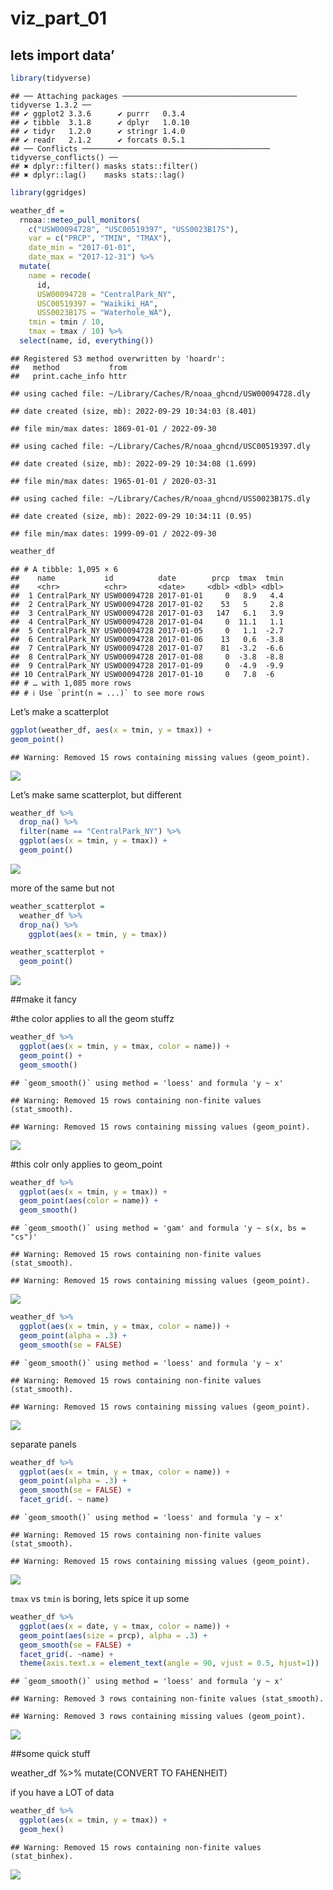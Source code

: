 viz_part_01
================

## lets import data’

``` r
library(tidyverse)
```

    ## ── Attaching packages ─────────────────────────────────────── tidyverse 1.3.2 ──
    ## ✔ ggplot2 3.3.6      ✔ purrr   0.3.4 
    ## ✔ tibble  3.1.8      ✔ dplyr   1.0.10
    ## ✔ tidyr   1.2.0      ✔ stringr 1.4.0 
    ## ✔ readr   2.1.2      ✔ forcats 0.5.1 
    ## ── Conflicts ────────────────────────────────────────── tidyverse_conflicts() ──
    ## ✖ dplyr::filter() masks stats::filter()
    ## ✖ dplyr::lag()    masks stats::lag()

``` r
library(ggridges)
```

``` r
weather_df = 
  rnoaa::meteo_pull_monitors(
    c("USW00094728", "USC00519397", "USS0023B17S"),
    var = c("PRCP", "TMIN", "TMAX"), 
    date_min = "2017-01-01",
    date_max = "2017-12-31") %>%
  mutate(
    name = recode(
      id, 
      USW00094728 = "CentralPark_NY", 
      USC00519397 = "Waikiki_HA",
      USS0023B17S = "Waterhole_WA"),
    tmin = tmin / 10,
    tmax = tmax / 10) %>%
  select(name, id, everything())
```

    ## Registered S3 method overwritten by 'hoardr':
    ##   method           from
    ##   print.cache_info httr

    ## using cached file: ~/Library/Caches/R/noaa_ghcnd/USW00094728.dly

    ## date created (size, mb): 2022-09-29 10:34:03 (8.401)

    ## file min/max dates: 1869-01-01 / 2022-09-30

    ## using cached file: ~/Library/Caches/R/noaa_ghcnd/USC00519397.dly

    ## date created (size, mb): 2022-09-29 10:34:08 (1.699)

    ## file min/max dates: 1965-01-01 / 2020-03-31

    ## using cached file: ~/Library/Caches/R/noaa_ghcnd/USS0023B17S.dly

    ## date created (size, mb): 2022-09-29 10:34:11 (0.95)

    ## file min/max dates: 1999-09-01 / 2022-09-30

``` r
weather_df
```

    ## # A tibble: 1,095 × 6
    ##    name           id          date        prcp  tmax  tmin
    ##    <chr>          <chr>       <date>     <dbl> <dbl> <dbl>
    ##  1 CentralPark_NY USW00094728 2017-01-01     0   8.9   4.4
    ##  2 CentralPark_NY USW00094728 2017-01-02    53   5     2.8
    ##  3 CentralPark_NY USW00094728 2017-01-03   147   6.1   3.9
    ##  4 CentralPark_NY USW00094728 2017-01-04     0  11.1   1.1
    ##  5 CentralPark_NY USW00094728 2017-01-05     0   1.1  -2.7
    ##  6 CentralPark_NY USW00094728 2017-01-06    13   0.6  -3.8
    ##  7 CentralPark_NY USW00094728 2017-01-07    81  -3.2  -6.6
    ##  8 CentralPark_NY USW00094728 2017-01-08     0  -3.8  -8.8
    ##  9 CentralPark_NY USW00094728 2017-01-09     0  -4.9  -9.9
    ## 10 CentralPark_NY USW00094728 2017-01-10     0   7.8  -6  
    ## # … with 1,085 more rows
    ## # ℹ Use `print(n = ...)` to see more rows

Let’s make a scatterplot

``` r
ggplot(weather_df, aes(x = tmin, y = tmax)) +
geom_point() 
```

    ## Warning: Removed 15 rows containing missing values (geom_point).

![](viz_par_01_files/figure-gfm/unnamed-chunk-3-1.png)<!-- -->

Let’s make same scatterplot, but different

``` r
weather_df %>%
  drop_na() %>%
  filter(name == "CentralPark_NY") %>%
  ggplot(aes(x = tmin, y = tmax)) +
  geom_point()
```

![](viz_par_01_files/figure-gfm/unnamed-chunk-4-1.png)<!-- -->

more of the same but not

``` r
weather_scatterplot = 
  weather_df %>%
  drop_na() %>%
    ggplot(aes(x = tmin, y = tmax)) 

weather_scatterplot + 
  geom_point()
```

![](viz_par_01_files/figure-gfm/unnamed-chunk-5-1.png)<!-- -->

\##make it fancy

\#the color applies to all the geom stuffz

``` r
weather_df %>% 
  ggplot(aes(x = tmin, y = tmax, color = name)) +
  geom_point() +
  geom_smooth()
```

    ## `geom_smooth()` using method = 'loess' and formula 'y ~ x'

    ## Warning: Removed 15 rows containing non-finite values (stat_smooth).

    ## Warning: Removed 15 rows containing missing values (geom_point).

![](viz_par_01_files/figure-gfm/unnamed-chunk-6-1.png)<!-- -->

\#this colr only applies to geom_point

``` r
weather_df %>% 
  ggplot(aes(x = tmin, y = tmax)) +
  geom_point(aes(color = name)) +
  geom_smooth()
```

    ## `geom_smooth()` using method = 'gam' and formula 'y ~ s(x, bs = "cs")'

    ## Warning: Removed 15 rows containing non-finite values (stat_smooth).

    ## Warning: Removed 15 rows containing missing values (geom_point).

![](viz_par_01_files/figure-gfm/unnamed-chunk-7-1.png)<!-- -->

``` r
weather_df %>% 
  ggplot(aes(x = tmin, y = tmax, color = name)) +
  geom_point(alpha = .3) +
  geom_smooth(se = FALSE)
```

    ## `geom_smooth()` using method = 'loess' and formula 'y ~ x'

    ## Warning: Removed 15 rows containing non-finite values (stat_smooth).

    ## Warning: Removed 15 rows containing missing values (geom_point).

![](viz_par_01_files/figure-gfm/unnamed-chunk-8-1.png)<!-- -->

separate panels

``` r
weather_df %>% 
  ggplot(aes(x = tmin, y = tmax, color = name)) +
  geom_point(alpha = .3) +
  geom_smooth(se = FALSE) + 
  facet_grid(. ~ name)
```

    ## `geom_smooth()` using method = 'loess' and formula 'y ~ x'

    ## Warning: Removed 15 rows containing non-finite values (stat_smooth).

    ## Warning: Removed 15 rows containing missing values (geom_point).

![](viz_par_01_files/figure-gfm/unnamed-chunk-9-1.png)<!-- -->

`tmax` vs `tmin` is boring, lets spice it up some

``` r
weather_df %>% 
  ggplot(aes(x = date, y = tmax, color = name)) +
  geom_point(aes(size = prcp), alpha = .3) +
  geom_smooth(se = FALSE) +
  facet_grid(. ~name) +
  theme(axis.text.x = element_text(angle = 90, vjust = 0.5, hjust=1))
```

    ## `geom_smooth()` using method = 'loess' and formula 'y ~ x'

    ## Warning: Removed 3 rows containing non-finite values (stat_smooth).

    ## Warning: Removed 3 rows containing missing values (geom_point).

![](viz_par_01_files/figure-gfm/unnamed-chunk-10-1.png)<!-- -->

\##some quick stuff

weather_df %\>% mutate(CONVERT TO FAHENHEIT)

if you have a LOT of data

``` r
weather_df %>% 
  ggplot(aes(x = tmin, y = tmax)) +
  geom_hex()
```

    ## Warning: Removed 15 rows containing non-finite values (stat_binhex).

![](viz_par_01_files/figure-gfm/unnamed-chunk-11-1.png)<!-- -->
